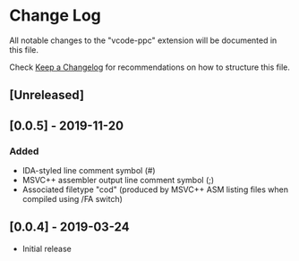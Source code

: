 # Change Log

All notable changes to the "vcode-ppc" extension will be documented in this file.

Check [Keep a Changelog](http://keepachangelog.com/) for recommendations on how to structure this file.

## [Unreleased]

## [0.0.5] - 2019-11-20

### Added

-   IDA-styled line comment symbol (#)
-   MSVC++ assembler output line comment symbol (;)
-   Associated filetype "cod" (produced by MSVC++ ASM listing files when compiled using /FA switch)

## [0.0.4] - 2019-03-24

-   Initial release
